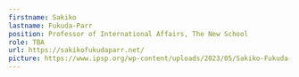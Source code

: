 ```yaml
---
firstname: Sakiko
lastname: Fukuda-Parr
position: Professor of International Affairs, The New School
role: TBA
url: https://sakikofukudaparr.net/
picture: https://www.ipsp.org/wp-content/uploads/2023/05/Sakiko-Fukuda-Parr.png
---
```

